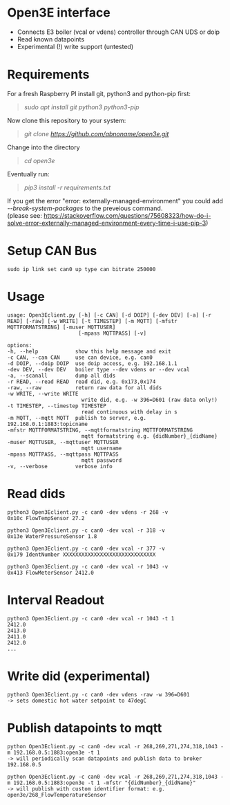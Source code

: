 # Open3E interface

* Connects E3 boiler (vcal or vdens) controller through CAN UDS or doip
* Read known datapoints
* Experimental (!) write support (untested)

# Requirements
For a fresh Raspberry PI install git, python3 and python-pip first:<br>
> *sudo apt install git python3 python3-pip*  
  
Now clone this repository to your system:  
> *git clone https://github.com/abnoname/open3e.git*  
      
Change into the directory  
> *cd open3e*
      
Eventually run:  
>*pip3 install -r requirements.txt*  

If you get the error "error: externally-managed-environment" you could add *--break-system-packages* to the preveious command.<br>
(please see: https://stackoverflow.com/questions/75608323/how-do-i-solve-error-externally-managed-environment-every-time-i-use-pip-3)  

# Setup CAN Bus
    sudo ip link set can0 up type can bitrate 250000

# Usage
    usage: Open3Eclient.py [-h] [-c CAN] [-d DOIP] [-dev DEV] [-a] [-r READ] [-raw] [-w WRITE] [-t TIMESTEP] [-m MQTT] [-mfstr MQTTFORMATSTRING] [-muser MQTTUSER]
                           [-mpass MQTTPASS] [-v]

    options:
    -h, --help            show this help message and exit
    -c CAN, --can CAN     use can device, e.g. can0
    -d DOIP, --doip DOIP  use doip access, e.g. 192.168.1.1
    -dev DEV, --dev DEV   boiler type --dev vdens or --dev vcal
    -a, --scanall         dump all dids
    -r READ, --read READ  read did, e.g. 0x173,0x174
    -raw, --raw           return raw data for all dids
    -w WRITE, --write WRITE
                            write did, e.g. -w 396=D601 (raw data only!)
    -t TIMESTEP, --timestep TIMESTEP
                            read continuous with delay in s
    -m MQTT, --mqtt MQTT  publish to server, e.g. 192.168.0.1:1883:topicname
    -mfstr MQTTFORMATSTRING, --mqttformatstring MQTTFORMATSTRING
                            mqtt formatstring e.g. {didNumber}_{didName}
    -muser MQTTUSER, --mqttuser MQTTUSER
                            mqtt username
    -mpass MQTTPASS, --mqttpass MQTTPASS
                            mqtt password
    -v, --verbose         verbose info

# Read dids
    python3 Open3Eclient.py -c can0 -dev vdens -r 268 -v
    0x10c FlowTempSensor 27.2

    python3 Open3Eclient.py -c can0 -dev vcal -r 318 -v
    0x13e WaterPressureSensor 1.8

    python3 Open3Eclient.py -c can0 -dev vcal -r 377 -v
    0x179 IdentNumber XXXXXXXXXXXXXXXXXXXXXXXXXXXXXX

    python3 Open3Eclient.py -c can0 -dev vcal -r 1043 -v
    0x413 FlowMeterSensor 2412.0

# Interval Readout
    python3 Open3Eclient.py -c can0 -dev vcal -r 1043 -t 1
    2412.0
    2413.0
    2411.0
    2412.0
    ...

# Write did (experimental)
    python3 Open3Eclient.py -c can0 -dev vdens -raw -w 396=D601
    -> sets domestic hot water setpoint to 47degC

# Publish datapoints to mqtt
    python Open3Eclient.py -c can0 -dev vcal -r 268,269,271,274,318,1043 -m 192.168.0.5:1883:open3e -t 1
    -> will periodically scan datapoints and publish data to broker 192.168.0.5

    python Open3Eclient.py -c can0 -dev vcal -r 268,269,271,274,318,1043 -m 192.168.0.5:1883:open3e -t 1 -mfstr "{didNumber}_{didName}"
    -> will publish with custom identifier format: e.g. open3e/268_FlowTemperatureSensor
